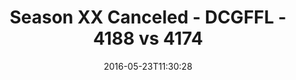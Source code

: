 ---
title: Season XX Canceled - DCGFFL - 4188 vs 4174
teams_score:
- team: 4188
  score:
- team: 4174
  score: 30
mvp: ''
game-ball: ''
sportsperson: ''
season: 12
week:
date: '2016-05-23T11:30:28'
pageid: season-12-semifinals-super-bowl-may-22-2016-4188-vs-4174
---
